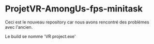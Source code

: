# ProjetVR-AmongUs-fps-minitask

Ceci est le nouveau repository car nous avons rencontré des problèmes avec l'ancien.

Le build se nomme 'VR project.exe'
